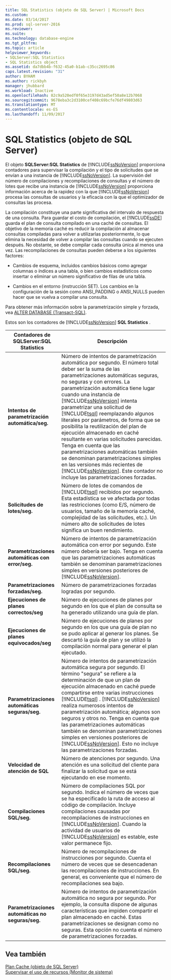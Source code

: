 ```yaml
---
title: SQL Statistics (objeto de SQL Server) | Microsoft Docs
ms.custom: 
ms.date: 03/14/2017
ms.prod: sql-server-2016
ms.reviewer: 
ms.suite: 
ms.technology: database-engine
ms.tgt_pltfrm: 
ms.topic: article
helpviewer_keywords:
- SQLServer:SQL Statistics
- SQL Statistics object
ms.assetid: da7dbb4b-f632-45a0-b1ab-c35cc2695c86
caps.latest.revision: "31"
author: BYHAM
ms.author: rickbyh
manager: jhubbard
ms.workload: Inactive
ms.openlocfilehash: 82c9a520edf0f65e3197d43ad5ef50a8e12b7068
ms.sourcegitcommit: 9678eba3c2d3100cef408c69bcfe76df49803d63
ms.translationtype: MT
ms.contentlocale: es-ES
ms.lasthandoff: 11/09/2017
---
```

# <a name="sql-server-sql-statistics-object"></a>SQL Statistics (objeto de SQL Server)
  El objeto **SQLServer:SQL Statistics** de [!INCLUDE[ssNoVersion](../../includes/ssnoversion-md.md)] proporciona contadores para supervisar la compilación y el tipo de solicitudes que se envían a una instancia de [!INCLUDE[ssNoVersion](../../includes/ssnoversion-md.md)]. La supervisión del número de compilaciones y recompilaciones de consultas y el número de lotes que recibe una instancia de [!INCLUDE[ssNoVersion](../../includes/ssnoversion-md.md)] proporciona información acerca de la rapidez con la que [!INCLUDE[ssNoVersion](../../includes/ssnoversion-md.md)] procesa las consultas de usuarios y la eficacia con la que el optimizador de consultas las procesa.  
  
 La compilación constituye una parte significativa del intervalo de respuesta de una consulta. Para guardar el costo de compilación, el [!INCLUDE[ssDE](../../includes/ssde-md.md)] guarda el plan de consulta compilado en una caché de consultas. El objetivo de la memoria caché es reducir la compilación al almacenar consultas compiladas para volver a utilizarlas posteriormente, lo que elimina la necesidad de volver a compilar las consultas cuando se ejecuten después. No obstante, se debe compilar cada consulta única al menos una vez. Las recompilaciones de consultas pueden deberse a los siguientes factores:  
  
-   Cambios de esquema, incluidos cambios básicos como agregar columnas o índices a una tabla, o bien cambios estadísticos como insertar o eliminar un número significativo de filas de una tabla.  
  
-   Cambios en el entorno (instrucción SET). Los cambios en la configuración de la sesión como ANSI_PADDING o ANSI_NULLS pueden hacer que se vuelva a compilar una consulta.  
  
 Para obtener más información sobre la parametrización simple y forzada, vea [ALTER DATABASE &#40;Transact-SQL&#41;](../../t-sql/statements/alter-database-transact-sql.md).  
  
 Estos son los contadores de [!INCLUDE[ssNoVersion](../../includes/ssnoversion-md.md)] **SQL Statistics** .  
  
|Contadores de SQLServer:SQL Statistics|Descripción|  
|----------------------------------------|-----------------|  
|**Intentos de parametrización automática/seg.**|Número de intentos de parametrización automática por segundo. El número total deber ser la suma de las parametrizaciones automáticas seguras, no seguras y con errores. La parametrización automática tiene lugar cuando una instancia de [!INCLUDE[ssNoVersion](../../includes/ssnoversion-md.md)] intenta parametrizar una solicitud de [!INCLUDE[tsql](../../includes/tsql-md.md)] reemplazando algunos literales por parámetros, de forma que se posibilita la reutilización del plan de ejecución almacenado en caché resultante en varias solicitudes parecidas. Tenga en cuenta que las parametrizaciones automáticas también se denominan parametrizaciones simples en las versiones más recientes de [!INCLUDE[ssNoVersion](../../includes/ssnoversion-md.md)]. Este contador no incluye las parametrizaciones forzadas.|  
|**Solicitudes de lotes/seg.**|Número de lotes de comandos de [!INCLUDE[tsql](../../includes/tsql-md.md)] recibidos por segundo. Esta estadística se ve afectada por todas las restricciones (como E/S, número de usuarios, tamaño de la memoria caché, complejidad de las solicitudes, etc.). Un número alto de solicitudes de lotes significa un buen rendimiento.|  
|**Parametrizaciones automáticas con error/seg.**|Número de intentos de parametrización automática con error por segundo. Este número debería ser bajo. Tenga en cuenta que las parametrizaciones automáticas también se denominan parametrizaciones simples en versiones posteriores de [!INCLUDE[ssNoVersion](../../includes/ssnoversion-md.md)].|  
|**Parametrizaciones forzadas/seg.**|Número de parametrizaciones forzadas logradas por segundo.|  
|**Ejecuciones de planes correctos/seg**|Número de ejecuciones de planes por segundo en los que el plan de consulta se ha generado utilizando una guía de plan.|  
|**Ejecuciones de planes equivocados/seg**|Número de ejecuciones de planes por segundo en los que una guía de plan no se pudo aplicar al generar los planes. Se descartó la guía de plan y se utilizó la compilación normal para generar el plan ejecutado.|  
|**Parametrizaciones automáticas seguras/seg.**|Número de intentos de parametrización automática segura por segundo. El término "segura" se refiere a la determinación de que un plan de ejecución almacenado en caché puede compartirse entre varias instrucciones [!INCLUDE[tsql](../../includes/tsql-md.md)] . [!INCLUDE[ssNoVersion](../../includes/ssnoversion-md.md)] realiza numerosos intentos de parametrización automática; algunos son seguros y otros no. Tenga en cuenta que las parametrizaciones automáticas también se denominan parametrizaciones simples en versiones posteriores de [!INCLUDE[ssNoVersion](../../includes/ssnoversion-md.md)]. Esto no incluye las parametrizaciones forzadas.|  
|**Velocidad de atención de SQL**|Número de atenciones por segundo. Una atención es una solicitud del cliente para finalizar la solicitud que se está ejecutando en ese momento.|  
|**Compilaciones SQL/seg.**|Número de compilaciones SQL por segundo. Indica el número de veces que se ha especificado la ruta de acceso al código de compilación. Incluye compilaciones causadas por recompilaciones de instrucciones en [!INCLUDE[ssNoVersion](../../includes/ssnoversion-md.md)]. Cuando la actividad de usuarios de [!INCLUDE[ssNoVersion](../../includes/ssnoversion-md.md)] es estable, este valor permanece fijo.|  
|**Recompilaciones SQL/seg.**|Número de recompilaciones de instrucciones por segundo. Cuenta el número de veces que se desencadenan las recompilaciones de instrucciones. En general, es conveniente que el número de recompilaciones sea bajo.|  
|**Parametrizaciones automáticas no seguras/seg.**|Número de intentos de parametrización automática no segura por segundo. Por ejemplo, la consulta dispone de algunas características que impiden compartir el plan almacenado en caché. Estas parametrizaciones se designan como no seguras. Esta opción no cuenta el número de parametrizaciones forzadas.|  
  
## <a name="see-also"></a>Vea también  
 [Plan Cache (objeto de SQL Server)](../../relational-databases/performance-monitor/sql-server-plan-cache-object.md)   
 [Supervisar el uso de recursos &#40;Monitor de sistema&#41;](../../relational-databases/performance-monitor/monitor-resource-usage-system-monitor.md)  
  
  
